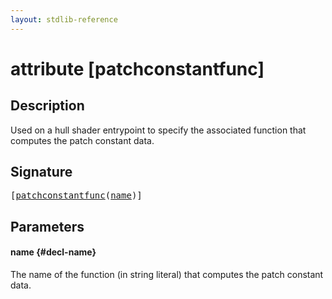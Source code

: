```yaml
---
layout: stdlib-reference
---
```


# attribute [patchconstantfunc]

## Description

Used on a hull shader entrypoint to specify the associated function that computes the patch constant data.

## Signature

<pre>
[<a href="/stdlib-reference/attributes/patchconstantfunc">patchconstantfunc</a>(<a href="/stdlib-reference/attributes/patchconstantfunc#decl-name" class="code_param">name</a>)]
</pre>

## Parameters

#### name {#decl-name}
The name of the function (in string literal) that computes the patch constant data.


